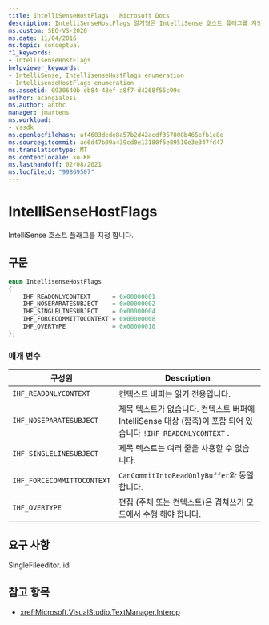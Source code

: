 ```yaml
---
title: IntelliSenseHostFlags | Microsoft Docs
description: IntelliSenseHostFlags 열거형은 IntelliSense 호스트 플래그를 지정 합니다. 이 문서에서는 열거형 값에 대해 설명 합니다.
ms.custom: SEO-VS-2020
ms.date: 11/04/2016
ms.topic: conceptual
f1_keywords:
- IntellisenseHostFlags
helpviewer_keywords:
- IntelliSense, IntellisenseHostFlags enumeration
- IntellisenseHostFlags enumeration
ms.assetid: 0930640b-eb84-48ef-a8f7-d4268f55c99c
author: acangialosi
ms.author: anthc
manager: jmartens
ms.workload:
- vssdk
ms.openlocfilehash: af4683dede8a57b2d42acdf357808b465efb1e8e
ms.sourcegitcommit: ae6d47b09a439cd0e13180f5e89510e3e347fd47
ms.translationtype: MT
ms.contentlocale: ko-KR
ms.lasthandoff: 02/08/2021
ms.locfileid: "99869507"
---
```

# <a name="intellisensehostflags"></a>IntelliSenseHostFlags
IntelliSense 호스트 플래그를 지정 합니다.

## <a name="syntax"></a>구문

```cpp
enum IntellisenseHostFlags
{
    IHF_READONLYCONTEXT      = 0x00000001
    IHF_NOSEPARATESUBJECT    = 0x00000002
    IHF_SINGLELINESUBJECT    = 0x00000004
    IHF_FORCECOMMITTOCONTEXT = 0x00000008
    IHF_OVERTYPE             = 0x00000010
};
```

### <a name="parameters"></a>매개 변수

|구성원|Description|
|-------------|-----------------|
|`IHF_READONLYCONTEXT`|컨텍스트 버퍼는 읽기 전용입니다.|
|`IHF_NOSEPARATESUBJECT`|제목 텍스트가 없습니다. 컨텍스트 버퍼에 IntelliSense 대상 (함축)이 포함 되어 있습니다 `!IHF_READONLYCONTEXT` .|
|`IHF_SINGLELINESUBJECT`|제목 텍스트는 여러 줄을 사용할 수 없습니다.|
|`IHF_FORCECOMMITTOCONTEXT`|`CanCommitIntoReadOnlyBuffer`와 동일합니다.|
|`IHF_OVERTYPE`|편집 (주체 또는 컨텍스트)은 겹쳐쓰기 모드에서 수행 해야 합니다.|

## <a name="requirements"></a>요구 사항
 SingleFileeditor. idl

## <a name="see-also"></a>참고 항목
- <xref:Microsoft.VisualStudio.TextManager.Interop>
